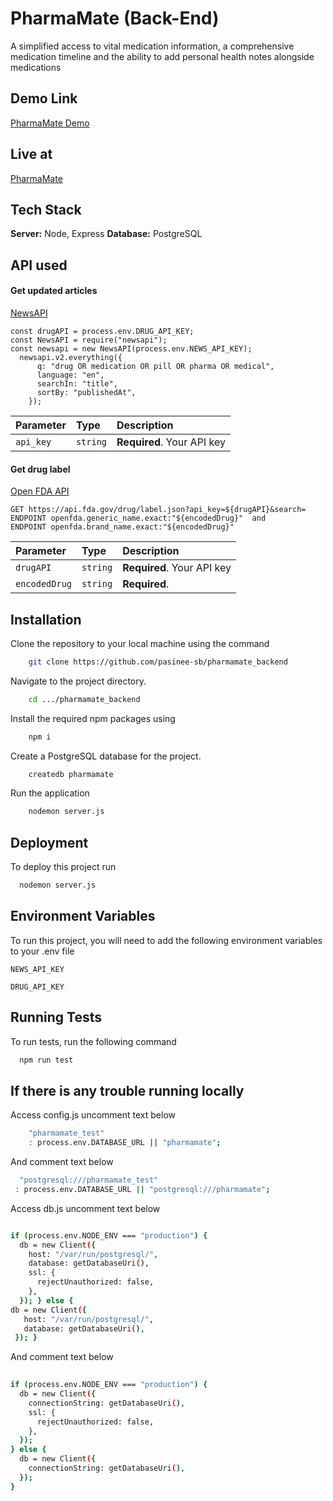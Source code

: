 
# PharmaMate (Back-End)

A simplified access to vital medication information, a comprehensive medication timeline and the ability to add personal health notes alongside medications


## Demo Link
 [PharmaMate Demo](https://youtu.be/paGfftzGDlo)

## Live at
[PharmaMate](https://pharmamate.onrender.com/)


## Tech Stack

**Server:** Node, Express 
**Database:** PostgreSQL


## API used

#### Get updated articles


[NewsAPI](https://newsapi.org/docs/endpoints/everything)

```http
const drugAPI = process.env.DRUG_API_KEY;
const NewsAPI = require("newsapi");
const newsapi = new NewsAPI(process.env.NEWS_API_KEY);
  newsapi.v2.everything({
      q: "drug OR medication OR pill OR pharma OR medical",
      language: "en",
      searchIn: "title",
      sortBy: "publishedAt",
    });
```

| Parameter | Type     | Description                |
| :-------- | :------- | :------------------------- |
| `api_key` | `string` | **Required**. Your API key |

#### Get drug label

[Open FDA API](https://open.fda.gov/apis/drug/label/how-to-use-the-endpoint/)


```http
GET https://api.fda.gov/drug/label.json?api_key=${drugAPI}&search=
ENDPOINT openfda.generic_name.exact:"${encodedDrug}"  and
ENDPOINT openfda.brand_name.exact:"${encodedDrug}"
```

| Parameter | Type     | Description                       |
| :-------- | :------- | :-------------------------------- |
| `drugAPI`      | `string` | **Required**.  Your API key |
| `encodedDrug`      | `string` | **Required**.  |




## Installation


Clone the repository to your local machine using the command  
```bash 
    git clone https://github.com/pasinee-sb/pharmamate_backend
  ```

Navigate to the project directory.
```bash 
    cd .../pharmamate_backend
```

Install the required npm packages using  
```bash 
    npm i
  ```
Create a PostgreSQL database for the project.
```bash 
    createdb pharmamate
  ```
Run the application
```bash 
    nodemon server.js
  ```
## Deployment

To deploy this project run 

```bash
  nodemon server.js
```


## Environment Variables

To run this project, you will need to add the following environment variables to your .env file

`NEWS_API_KEY` 

`DRUG_API_KEY`




## Running Tests

To run tests, run the following command

```bash
  npm run test
```


## If there is any trouble running locally

Access config.js  uncomment text below

```bash
    "pharmamate_test"
    : process.env.DATABASE_URL || "pharmamate";
```
And comment text below

```bash
  "postgresql:///pharmamate_test"
 : process.env.DATABASE_URL || "postgresql:///pharmamate";
```

Access db.js  uncomment text below

```bash

if (process.env.NODE_ENV === "production") {
  db = new Client({
    host: "/var/run/postgresql/",
    database: getDatabaseUri(),
    ssl: {
      rejectUnauthorized: false,
    },
  }); } else {
db = new Client({
   host: "/var/run/postgresql/",
   database: getDatabaseUri(),
 }); }
```
And comment text below

```bash
  
if (process.env.NODE_ENV === "production") {
  db = new Client({
    connectionString: getDatabaseUri(),
    ssl: {
      rejectUnauthorized: false,
    },
  });
} else {
  db = new Client({
    connectionString: getDatabaseUri(),
  });
}
```

